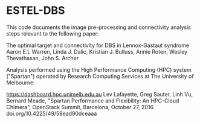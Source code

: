 # ESTEL-DBS

This code documents the image pre-processing and connectivity analysis steps relevant to the following paper:

The optimal target and connectivity for DBS in Lennox-Gastaut syndrome
Aaron E.L Warren, Linda J. Dalic, Kristian J. Bulluss, Annie Roten, Wesley Thevathasan, John S. Archer

Analysis performed using the High Performance Computing (HPC) system ("Spartan") operated by Research Computing Services at The University of Melbourne:

https://dashboard.hpc.unimelb.edu.au
Lev Lafayette, Greg Sauter, Linh Vu, Bernard Meade, "Spartan Performance and Flexibility: An HPC-Cloud Chimera", OpenStack Summit, Barcelona, October 27, 2016. doi.org/10.4225/49/58ead90dceaaa
